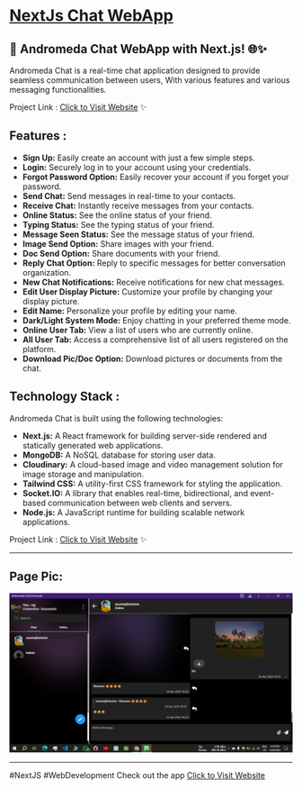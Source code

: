 # [NextJs Chat WebApp](https://andromedachat.vercel.app/)

## 🎉 Andromeda Chat WebApp with Next.js! 🌐✨
   

Andromeda Chat is a real-time chat application designed to provide seamless communication between users, With various features and various messaging functionalities.

Project Link : [Click to Visit Website](https://andromedachat.vercel.app/) ✨

## **Features :**
* **Sign Up:** Easily create an account with just a few simple steps.
* **Login:** Securely log in to your account using your credentials.
* **Forgot Password Option:** Easily recover your account if you forget your password.
* **Send Chat:** Send messages in real-time to your contacts.
* **Receive Chat:** Instantly receive messages from your contacts.
* **Online Status:** See the online status of your friend.
* **Typing Status:** See the typing status of your friend.
* **Message Seen Status:** See the message status of your friend.
* **Image Send Option:** Share images with your friend.
* **Doc Send Option:** Share documents with your friend.
* **Reply Chat Option:** Reply to specific messages for better conversation organization.
* **New Chat Notifications:** Receive notifications for new chat messages.
* **Edit User Display Picture:** Customize your profile by changing your display picture.
* **Edit Name:** Personalize your profile by editing your name.
* **Dark/Light System Mode:** Enjoy chatting in your preferred theme mode.
* **Online User Tab:** View a list of users who are currently online.
* **All User Tab:** Access a comprehensive list of all users registered on the platform.
* **Download Pic/Doc Option:** Download pictures or documents from the chat.


## **Technology Stack :**
Andromeda Chat is built using the following technologies:

* **Next.js:** A React framework for building server-side rendered and statically generated web applications.
* **MongoDB:** A NoSQL database for storing user data.
* **Cloudinary:** A cloud-based image and video management solution for image storage and manipulation.
* **Tailwind CSS:** A utility-first CSS framework for styling the application.
* **Socket.IO:** A library that enables real-time, bidirectional, and event-based communication between web clients and servers.
* **Node.js:** A JavaScript runtime for building scalable network applications.


Project Link : [Click to Visit Website](https://andromedachat.vercel.app/) ✨

---

## Page Pic:
<img src="./assets/nextjs-chatapp-pic.png" alt="nextjs-chatapp-pic Img"/><br>

---



#NextJS #WebDevelopment
Check out the app [Click to Visit Website](https://andromedachat.vercel.app/)
